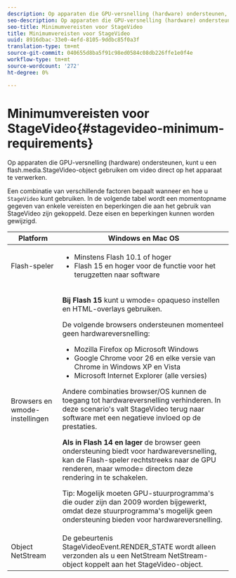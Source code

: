 ```yaml
---
description: Op apparaten die GPU-versnelling (hardware) ondersteunen, kunt u een flash.media.StageVideo-object gebruiken om video direct op het apparaat te verwerken.
seo-description: Op apparaten die GPU-versnelling (hardware) ondersteunen, kunt u een flash.media.StageVideo-object gebruiken om video direct op het apparaat te verwerken.
seo-title: Minimumvereisten voor StageVideo
title: Minimumvereisten voor StageVideo
uuid: 8916dbac-33e0-4efd-8105-9ddbc85f0a3f
translation-type: tm+mt
source-git-commit: 040655d8ba5f91c98ed0584c08db226ffe1e0f4e
workflow-type: tm+mt
source-wordcount: '272'
ht-degree: 0%

---
```



# Minimumvereisten voor StageVideo{#stagevideo-minimum-requirements}

Op apparaten die GPU-versnelling (hardware) ondersteunen, kunt u een flash.media.StageVideo-object gebruiken om video direct op het apparaat te verwerken.

<!--<a id="section_64DDAA8DB215493E8A7CA6636819D350"></a>-->

Een combinatie van verschillende factoren bepaalt wanneer en hoe u `StageVideo` kunt gebruiken. In de volgende tabel wordt een momentopname gegeven van enkele vereisten en beperkingen die aan het gebruik van StageVideo zijn gekoppeld. Deze eisen en beperkingen kunnen worden gewijzigd.

<table id="table_882F4462A5AE47E28A60A39D112164A7"> 
 <thead> 
  <tr> 
   <th colname="col1" class="entry"> Platform </th> 
   <th colname="col2" class="entry"> Windows en Mac OS </th> 
  </tr>
 </thead>
 <tbody> 
  <tr> 
   <td colname="col1"> Flash-speler </td> 
   <td colname="col2"> 
    <ul id="ul_s42_lm2_jp"> 
     <li id="li_308FA9EC206B437A9EE04C29F9480B73">Minstens Flash 10.1 of hoger </li> 
     <li id="li_5898EDB0D12A43389076BCC7F4A27A0A">Flash 15 en hoger voor de functie voor het terugzetten naar software </li> 
    </ul> </td> 
  </tr> 
  <tr> 
   <td colname="col1">Browsers en <span class="codeph"> wmode</span>-instellingen </td> 
   <td colname="col2"> <p><b>Bij Flash 15</b> kunt u  <span class="codeph"> wmode=</span> opaqueso instellen en HTML-overlays gebruiken. </p> <p>De volgende browsers ondersteunen momenteel geen hardwareversnelling: 
     <ul id="ul_frv_ykf_jp"> 
      <li id="li_3D407A61FEE042A9B85A6EFACA6D7719">Mozilla Firefox op Microsoft Windows </li> 
      <li id="li_39B85AC352564DA8B86EA826638F1F4B">Google Chrome voor 26 en elke versie van Chrome in Windows XP en Vista </li> 
      <li id="li_0042BA6070C849E6B7C4B4BF4333F712">Microsoft Internet Explorer (alle versies) </li> 
     </ul>Andere combinaties browser/OS kunnen de toegang tot hardwareversnelling verhinderen. In deze scenario's valt <span class="codeph"> StageVideo</span> terug naar software met een negatieve invloed op de prestaties. </p> <p><b>Als in Flash 14 en lager</b> de browser geen ondersteuning biedt voor hardwareversnelling, kan de Flash-speler rechtstreeks naar de GPU renderen, maar  <span class="codeph"> wmode=</span> directom deze rendering in te schakelen. <p>Tip:  Mogelijk moeten GPU-stuurprogramma's die ouder zijn dan 2009 worden bijgewerkt, omdat deze stuurprogramma's mogelijk geen ondersteuning bieden voor hardwareversnelling. </p> </p> </td> 
  </tr> 
  <tr> 
   <td colname="col1"> Object NetStream </td> 
   <td colname="col2">De gebeurtenis <span class="codeph"> StageVideoEvent.RENDER_STATE</span> wordt alleen verzonden als u een NetStream<span class="codeph"> NetStream</span>-object koppelt aan het StageVideo</span>-object.<span class="codeph"> </span></td> 
  </tr> 
 </tbody> 
</table>

